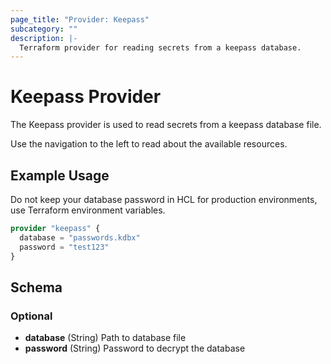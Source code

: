 ```yaml
---
page_title: "Provider: Keepass"
subcategory: ""
description: |-
  Terraform provider for reading secrets from a keepass database.
---
```


# Keepass Provider

The Keepass provider is used to read secrets from a keepass database file.

Use the navigation to the left to read about the available resources.

## Example Usage

Do not keep your database password in HCL for production environments, use Terraform environment variables.

```terraform
provider "keepass" {
  database = "passwords.kdbx"
  password = "test123"
}
```

## Schema

### Optional

- **database** (String) Path to database file
- **password** (String) Password to decrypt the database
